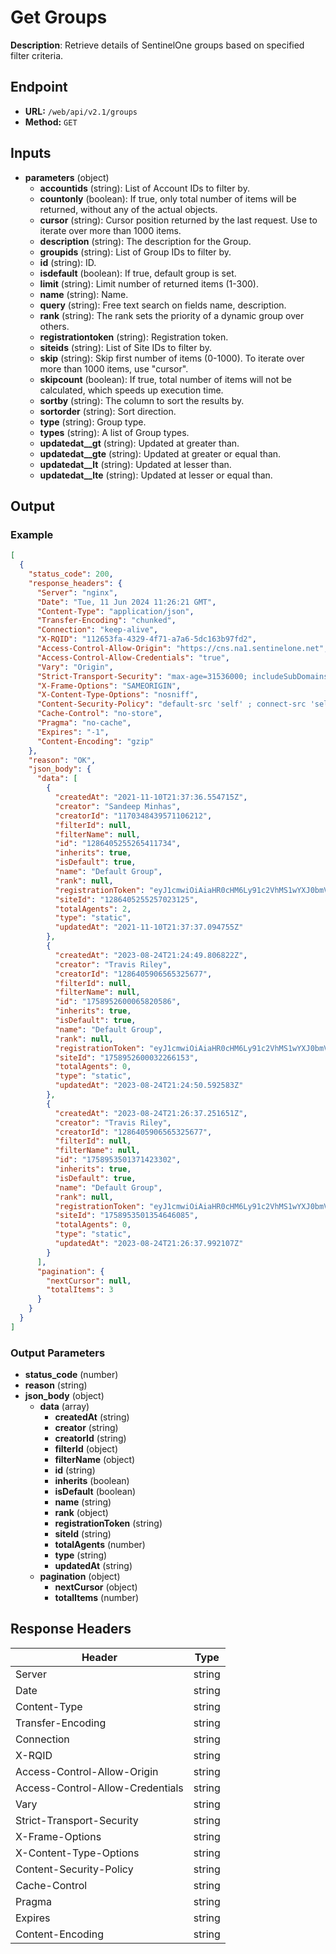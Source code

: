 # Get Groups

**Description**: Retrieve details of SentinelOne groups based on specified filter criteria.

## Endpoint

- **URL:** `/web/api/v2.1/groups`
- **Method:** `GET`
## Inputs

- **parameters** (object)
  - **accountids** (string): List of Account IDs to filter by.
  - **countonly** (boolean): If true, only total number of items will be returned, without any of the actual objects.
  - **cursor** (string): Cursor position returned by the last request. Use to iterate over more than 1000 items.
  - **description** (string): The description for the Group.
  - **groupids** (string): List of Group IDs to filter by.
  - **id** (string): ID.
  - **isdefault** (boolean): If true, default group is set.
  - **limit** (string): Limit number of returned items (1-300).
  - **name** (string): Name.
  - **query** (string): Free text search on fields name, description.
  - **rank** (string): The rank sets the priority of a dynamic group over others.
  - **registrationtoken** (string): Registration token.
  - **siteids** (string): List of Site IDs to filter by.
  - **skip** (string): Skip first number of items (0-1000). To iterate over more than 1000 items, use "cursor".
  - **skipcount** (boolean): If true, total number of items will not be calculated, which speeds up execution time.
  - **sortby** (string): The column to sort the results by.
  - **sortorder** (string): Sort direction.
  - **type** (string): Group type.
  - **types** (string): A list of Group types.
  - **updatedat__gt** (string): Updated at greater than.
  - **updatedat__gte** (string): Updated at greater or equal than.
  - **updatedat__lt** (string): Updated at lesser than.
  - **updatedat__lte** (string): Updated at lesser or equal than.
## Output

### Example

```json
[
  {
    "status_code": 200,
    "response_headers": {
      "Server": "nginx",
      "Date": "Tue, 11 Jun 2024 11:26:21 GMT",
      "Content-Type": "application/json",
      "Transfer-Encoding": "chunked",
      "Connection": "keep-alive",
      "X-RQID": "112653fa-4329-4f71-a7a6-5dc163b97fd2",
      "Access-Control-Allow-Origin": "https://cns.na1.sentinelone.net",
      "Access-Control-Allow-Credentials": "true",
      "Vary": "Origin",
      "Strict-Transport-Security": "max-age=31536000; includeSubDomains",
      "X-Frame-Options": "SAMEORIGIN",
      "X-Content-Type-Options": "nosniff",
      "Content-Security-Policy": "default-src 'self' ; connect-src 'self' *.sentinelone.net cdn.pendo.io app.pendo.io *.pendo.io data.pendo.io *.scalyr.com *.storage.googleapis.com sentry.io *.sentry.io *.google-analytics.com *.gstatic.com unpkg.com cdn.auth0.com wss://*.sentinelone.net https://www.googletagmanager.com https://cdnjs.cloudflare.com https://dm64t97qsxvuz.cloudfront.net data: ; script-src 'self' 'unsafe-inline' 'unsafe-eval' blob: *.sentinelone.net cdn.pendo.io app.pendo.io pendo-io-static.storage.googleapis.com *.storage.googleapis.com data.pendo.io https://www.google-analytics.com https://www.googletagmanager.com https://unpkg.com https://cdnjs.cloudflare.com https://dm64t97qsxvuz.cloudfront.net ; img-src 'self' blob: *.sentinelone.net *.sentinelone.com dm64t97qsxvuz.cloudfront.net data: https://www.google-analytics.com cdn.pendo.io app.pendo.io *.storage.googleapis.com data.pendo.io ; style-src 'self' 'unsafe-inline' *.sentinelone.net app.pendo.io cdn.pendo.io *.storage.googleapis.com https://cdnjs.cloudflare.com https://dm64t97qsxvuz.cloudfront.net ; font-src 'self' data: *.sentinelone.net https://cdn.auth0.com https://dm64t97qsxvuz.cloudfront.net ; manifest-src 'self' https://dm64t97qsxvuz.cloudfront.net ; frame-src 'self' blob: https://receptive.io https://*.pendo.io https://pendo-io-extensions.storage.googleapis.com/ https://*.youtube.com *.sentinelone.net *.scalyr.com; frame-ancestors 'self' app.pendo.io *.sentinelone.net; object-src 'none' ; worker-src 'self' blob: ;",
      "Cache-Control": "no-store",
      "Pragma": "no-cache",
      "Expires": "-1",
      "Content-Encoding": "gzip"
    },
    "reason": "OK",
    "json_body": {
      "data": [
        {
          "createdAt": "2021-11-10T21:37:36.554715Z",
          "creator": "Sandeep Minhas",
          "creatorId": "1170348439571106212",
          "filterId": null,
          "filterName": null,
          "id": "1286405255265411734",
          "inherits": true,
          "isDefault": true,
          "name": "Default Group",
          "rank": null,
          "registrationToken": "eyJ1cmwiOiAiaHR0cHM6Ly91c2VhMS1wYXJ0bmVycy5zZW50aW5lbG9uZS5uZXQiLCAic2l0ZV9rZXkiOiAiZ19hN2M1ODJlNTViMzE2NmE5In0=",
          "siteId": "1286405255257023125",
          "totalAgents": 2,
          "type": "static",
          "updatedAt": "2021-11-10T21:37:37.094755Z"
        },
        {
          "createdAt": "2023-08-24T21:24:49.806822Z",
          "creator": "Travis Riley",
          "creatorId": "1286405906565325677",
          "filterId": null,
          "filterName": null,
          "id": "1758952600065820586",
          "inherits": true,
          "isDefault": true,
          "name": "Default Group",
          "rank": null,
          "registrationToken": "eyJ1cmwiOiAiaHR0cHM6Ly91c2VhMS1wYXJ0bmVycy5zZW50aW5lbG9uZS5uZXQiLCAic2l0ZV9rZXkiOiAiZ18zMDY4NWRkZGNjOTlmZmY2In0=",
          "siteId": "1758952600032266153",
          "totalAgents": 0,
          "type": "static",
          "updatedAt": "2023-08-24T21:24:50.592583Z"
        },
        {
          "createdAt": "2023-08-24T21:26:37.251651Z",
          "creator": "Travis Riley",
          "creatorId": "1286405906565325677",
          "filterId": null,
          "filterName": null,
          "id": "1758953501371423302",
          "inherits": true,
          "isDefault": true,
          "name": "Default Group",
          "rank": null,
          "registrationToken": "eyJ1cmwiOiAiaHR0cHM6Ly91c2VhMS1wYXJ0bmVycy5zZW50aW5lbG9uZS5uZXQiLCAic2l0ZV9rZXkiOiAiZ18wMGM5MzNhZTNjNDFkNGIwIn0=",
          "siteId": "1758953501354646085",
          "totalAgents": 0,
          "type": "static",
          "updatedAt": "2023-08-24T21:26:37.992107Z"
        }
      ],
      "pagination": {
        "nextCursor": null,
        "totalItems": 3
      }
    }
  }
]
```
### Output Parameters

- **status_code** (number)
- **reason** (string)
- **json_body** (object)
  - **data** (array)
    - **createdAt** (string)
    - **creator** (string)
    - **creatorId** (string)
    - **filterId** (object)
    - **filterName** (object)
    - **id** (string)
    - **inherits** (boolean)
    - **isDefault** (boolean)
    - **name** (string)
    - **rank** (object)
    - **registrationToken** (string)
    - **siteId** (string)
    - **totalAgents** (number)
    - **type** (string)
    - **updatedAt** (string)
  - **pagination** (object)
    - **nextCursor** (object)
    - **totalItems** (number)
## Response Headers

| Header | Type |
|--------|------|
| Server | string |
| Date | string |
| Content-Type | string |
| Transfer-Encoding | string |
| Connection | string |
| X-RQID | string |
| Access-Control-Allow-Origin | string |
| Access-Control-Allow-Credentials | string |
| Vary | string |
| Strict-Transport-Security | string |
| X-Frame-Options | string |
| X-Content-Type-Options | string |
| Content-Security-Policy | string |
| Cache-Control | string |
| Pragma | string |
| Expires | string |
| Content-Encoding | string |